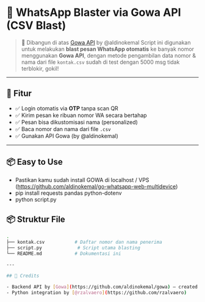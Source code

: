 # 🚀 WhatsApp Blaster via Gowa API (CSV Blast)

> 📡 Dibangun di atas [Gowa API](https://github.com/aldinokemal/gowa) by @aldinokemal
Script ini digunakan untuk melakukan **blast pesan WhatsApp otomatis** ke banyak nomor menggunakan **Gowa API**, dengan metode pengambilan data nomor & nama dari file `kontak.csv` sudah di test dengan 5000 msg tidak terblokir, gokil!

---

## 🔧 Fitur
- ✅ Login otomatis via **OTP** tanpa scan QR
- ✅ Kirim pesan ke ribuan nomor WA secara bertahap
- ✅ Pesan bisa dikustomisasi nama (personalized)
- ✅ Baca nomor dan nama dari file `.csv`
- ✅ Gunakan API Gowa (by @aldinokemal)

---
## 📦 Easy to Use
- Pastikan kamu sudah install GOWA di localhost / VPS (https://github.com/aldinokemal/go-whatsapp-web-multidevice)
- pip install requests pandas python-dotenv
- python script.py
 
## 📦 Struktur File

```bash
.
├── kontak.csv           # Daftar nomor dan nama penerima
├── script.py             # Script utama blasting
└── README.md            # Dokumentasi ini

---

## 👏 Credits

- Backend API by [Gowa](https://github.com/aldinokemal/gowa) — created by @aldinokemal
- Python integration by [@rzalvaero](https://github.com/rzalvaero)
